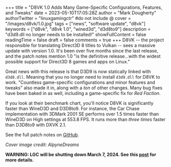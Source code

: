 +++
title = "D8VK 1.0 Adds Many Game-Specific Configurations, Features, and Tweaks"
date = 2023-05-10T17:05:28Z
author = "Mark Dougherty"
authorTwitter = "linuxgamingctr" #do not include @
cover = "/images/d8vk/1.0.jpg"
tags = ["news", "software update", "d8vk"]
keywords = ["d8vk", "d8vk 1.0", "wined3d", "d3d8to9"]
description = "d3d9.dll no longer needs to be installed!"
showFullContent = false
readingTime = false
draft = false
comments = true
+++
D8VK -- the project responsible for translating Direct3D 8 titles to Vulkan -- sees a massive update with version 1.0. It's been over five months since the last release, and the patch notes mention 1.0 "is the definitive release...with the widest possible support for Direct3D 8 games and apps on Linux."

Great news with this release is that D3D9 is now statically linked with `d3d8.dll`. Meaning that you no longer need to install `d3d9.dll` for D8VK to work. "Countless game-specific configurations and minor features and tweaks" also made it in, along with a *ton* of other changes. Many bug fixes have been baked in as well, including a game-specific fix for *Red Faction*.

If you look at their benchmark chart, you'll notice D8VK is significantly faster than WineD3D and D3D8to9. For instance, the Car Chase implementation with 3DMark 2001 SE performs over 1.5 times faster than WineD3D on High settings at 553.8 FPS. It runs more than *three times* faster than D3D8to9 with DXVK 2.1.

See the full patch notes on [GitHub](https://github.com/AlpyneDreams/d8vk/releases/tag/d8vk-v1.0).

*Cover image credit: AlpyneDreams*

**WARNING: LGC will be shutting down March 7, 2024. See this [post](https://linuxgamingcentral.com/posts/the-end-of-lgc/) for more details.**
